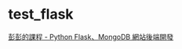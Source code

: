 # test_flask

[彭彭的課程 - Python Flask、MongoDB 網站後端開發](https://www.youtube.com/playlist?list=PL-g0fdC5RMboN18JNTMCEfe8Ldk8C5pS-)
